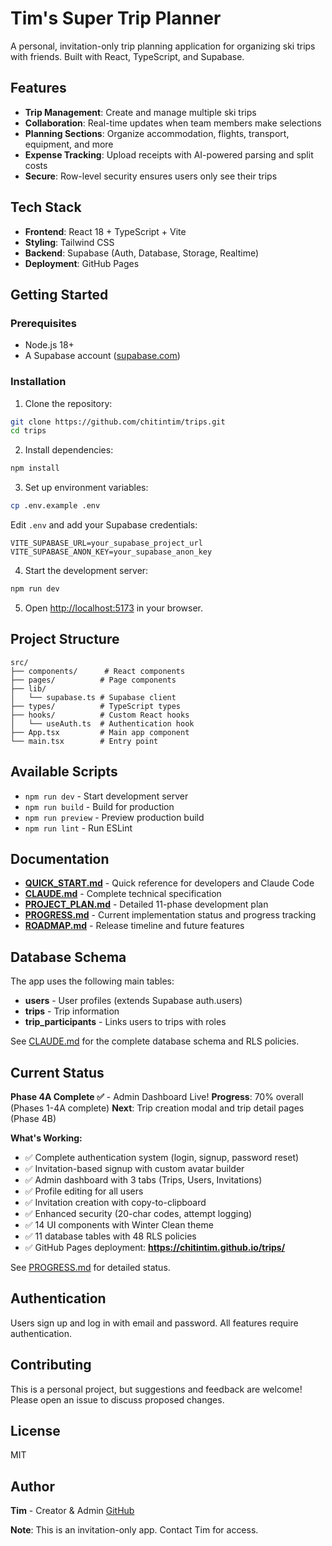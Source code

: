 # Tim's Super Trip Planner

A personal, invitation-only trip planning application for organizing ski trips with friends. Built with React, TypeScript, and Supabase.

## Features

- **Trip Management**: Create and manage multiple ski trips
- **Collaboration**: Real-time updates when team members make selections
- **Planning Sections**: Organize accommodation, flights, transport, equipment, and more
- **Expense Tracking**: Upload receipts with AI-powered parsing and split costs
- **Secure**: Row-level security ensures users only see their trips

## Tech Stack

- **Frontend**: React 18 + TypeScript + Vite
- **Styling**: Tailwind CSS
- **Backend**: Supabase (Auth, Database, Storage, Realtime)
- **Deployment**: GitHub Pages

## Getting Started

### Prerequisites

- Node.js 18+
- A Supabase account ([supabase.com](https://supabase.com))

### Installation

1. Clone the repository:
```bash
git clone https://github.com/chitintim/trips.git
cd trips
```

2. Install dependencies:
```bash
npm install
```

3. Set up environment variables:
```bash
cp .env.example .env
```

Edit `.env` and add your Supabase credentials:
```
VITE_SUPABASE_URL=your_supabase_project_url
VITE_SUPABASE_ANON_KEY=your_supabase_anon_key
```

4. Start the development server:
```bash
npm run dev
```

5. Open [http://localhost:5173](http://localhost:5173) in your browser.

## Project Structure

```
src/
├── components/      # React components
├── pages/          # Page components
├── lib/
│   └── supabase.ts # Supabase client
├── types/          # TypeScript types
├── hooks/          # Custom React hooks
│   └── useAuth.ts  # Authentication hook
├── App.tsx         # Main app component
└── main.tsx        # Entry point
```

## Available Scripts

- `npm run dev` - Start development server
- `npm run build` - Build for production
- `npm run preview` - Preview production build
- `npm run lint` - Run ESLint

## Documentation

- **[QUICK_START.md](./QUICK_START.md)** - Quick reference for developers and Claude Code
- **[CLAUDE.md](./CLAUDE.md)** - Complete technical specification
- **[PROJECT_PLAN.md](./PROJECT_PLAN.md)** - Detailed 11-phase development plan
- **[PROGRESS.md](./PROGRESS.md)** - Current implementation status and progress tracking
- **[ROADMAP.md](./.github/ROADMAP.md)** - Release timeline and future features

## Database Schema

The app uses the following main tables:

- **users** - User profiles (extends Supabase auth.users)
- **trips** - Trip information
- **trip_participants** - Links users to trips with roles

See [CLAUDE.md](./CLAUDE.md) for the complete database schema and RLS policies.

## Current Status

**Phase 4A Complete ✅** - Admin Dashboard Live!
**Progress**: 70% overall (Phases 1-4A complete)
**Next**: Trip creation modal and trip detail pages (Phase 4B)

**What's Working:**
- ✅ Complete authentication system (login, signup, password reset)
- ✅ Invitation-based signup with custom avatar builder
- ✅ Admin dashboard with 3 tabs (Trips, Users, Invitations)
- ✅ Profile editing for all users
- ✅ Invitation creation with copy-to-clipboard
- ✅ Enhanced security (20-char codes, attempt logging)
- ✅ 14 UI components with Winter Clean theme
- ✅ 11 database tables with 48 RLS policies
- ✅ GitHub Pages deployment: **https://chitintim.github.io/trips/**

See [PROGRESS.md](./PROGRESS.md) for detailed status.

## Authentication

Users sign up and log in with email and password. All features require authentication.

## Contributing

This is a personal project, but suggestions and feedback are welcome! Please open an issue to discuss proposed changes.

## License

MIT

## Author

**Tim** - Creator & Admin
[GitHub](https://github.com/chitintim)

**Note**: This is an invitation-only app. Contact Tim for access.
